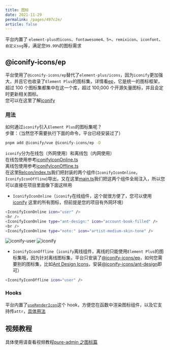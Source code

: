 ```yaml
---
title: 图标
date: 2021-11-29
permalink: /pages/497c2e/
article: false
---
```


平台内置了 `element-plus的icons`、`fontawesome4、5+`、`remixicon`、`iconfont`、`自定义svg`等，满足您`99.99%`的图标需求

## @iconify-icons/ep

平台使用了`@iconify-icons/ep`替代了`element-plus/icons`，因为`iconify`更加强大，并且它也收录了`Element Plus`的图标集，详情看[ep](https://icon-sets.iconify.design/ep)，它是统一的图标框架，超过 100 个图标集都集中在这一个库，超过 100,000 个开源矢量图标，并且会定时更新相关图标。  
您可以在这里了解[iconify](https://icon-sets.iconify.design/)

### 用法

如何通过`iconify`引入`Element Plus`的图标集呢？  
步骤：（当然您不需要执行下面的命令，平台已经安装过了）

```sh
pnpm add @iconify/vue @iconify-icons/ep -D
```

`iconify`分为在线包（外网使用）和离线包（内网使用）  
在线包使用参考[iconifyIconOnline.ts](https://gitee.com/yiming_chang/pure-admin-thin/blob/main/src/components/ReIcon/src/iconifyIconOnline.ts)  
离线包使用参考[iconifyIconOffline.ts](https://gitee.com/yiming_chang/pure-admin-thin/blob/main/src/components/ReIcon/src/iconifyIconOffline.ts)  
在这里[ReIcon/index.ts](https://gitee.com/yiming_chang/pure-admin-thin/blob/main/src/components/ReIcon/index.ts#L147)我们把封装的两个组件(`IconifyIconOnline`，`IconifyIconOffline`)导出，又在这里[main.ts](https://gitee.com/yiming_chang/pure-admin-thin/blob/main/src/main.ts#L29)我们把这两个组件全局注入，所以您可以直接在项目里面像下面这样用

- `IconifyIconOnline`（`iconify`在线组件，这个就很方便了，您可以使用 [iconify](https://icon-sets.iconify.design) 这里的所有图标，但前提是您的项目有外网环境）

```sh
<IconifyIconOnline icon="user" />
<br />
<IconifyIconOnline type="ant-design:" icon="account-book-filled" />
<br />
<IconifyIconOnline type="noto:" icon="artist-medium-skin-tone" />
```

![iconify-user](/img/guide/iconify-user.png)
![iconify](/img/guide/iconify.png)

- `IconifyIconOffline`（`iconify`离线组件，离线的只能使用`Element Plus`的图标集哦，因为针对离线图标集，平台只安装了[@iconify-icons/ep](https://www.npmjs.com/package/@iconify-icons/ep)，如何您需要别的图标集，比如[Ant Design Icons](https://icon-sets.iconify.design/ant-design/)，安装[@iconify-icons/ant-design](https://www.npmjs.com/package/@iconify-icons/ant-design)即可）

```sh
<IconifyIconOffline icon="user" />
```

### Hooks

平台内置了[`useRenderIcon`](https://gitee.com/yiming_chang/pure-admin-thin/blob/main/src/components/ReIcon/src/hooks.ts#L11)这个 hook，方便您在函数中渲染图标组件，以及它支持传`attr`，[具体用法](https://gitee.com/yiming_chang/pure-admin-thin/blob/main/src/views/permission/page/index.vue#L43)

## 视频教程

具体使用请查看视频教程[pure-admin 之图标篇](https://www.bilibili.com/video/BV1G3411J74q/) <Badge text="视频教程"/>  
